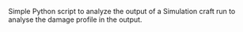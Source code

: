 Simple Python script to analyze the output of a Simulation craft run to analyse the damage profile in the output. 
